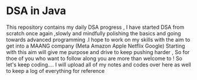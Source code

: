 # DSA in Java

This repository contains my daily DSA progress , I have started DSA from scratch once again ,slowly and mindfully polishing the basics and going towards advanced programming .I hope to work on my skills with the aim to get into a MAANG company (Meta Amazon Apple Netflix Google)
Starting with this aim will give me purpose and drive to keep pushing harder , So for thoe of you who want to follow along you are more than welcome to !
So let's keep coding....
I will upload all of my notes and codes over here as well to keep a log of everything for reference
